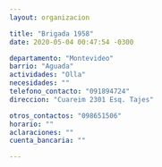 ```yaml
---
layout: organizacion

title: "Brigada 1958"
date: 2020-05-04 00:47:54 -0300

departamento: "Montevideo"
barrio: "Aguada"
actividades: "Olla"
necesidades: ""
telefono_contacto: "091894724"
direccion: "Cuareim 2301 Esq. Tajes"

otros_contactos: "098651506"
horario: ""
aclaraciones: ""
cuenta_bancaria: ""

---
```

